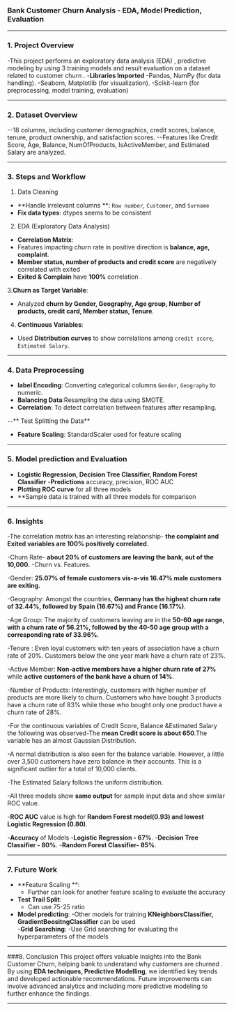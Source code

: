 ### Bank Customer Churn Analysis - EDA, Model Prediction, Evaluation
---

### 1. Project Overview
 -This project  performs an exploratory data analysis (EDA) , predictive modeling by using 3 training models and result evaluation on a dataset related to customer churn . 
 -**Libraries Imported**
 -Pandas, NumPy (for data handling).
 -Seaborn, Matplotlib (for visualization).
 -Scikit-learn (for preprocessing, model training, evaluation)

---

### 2. Dataset Overview
 --18 columns, including customer demographics, credit scores, balance, tenure, product ownership, and satisfaction scores.
 --Features like Credit Score, Age, Balance, NumOfProducts, IsActiveMember, and Estimated Salary are analyzed.

---

### 3. Steps and Workflow
  1. Data Cleaning
  - **Handle irrelevant columns **: `Row number`, `Customer`, and `Surname` 
  - **Fix data types**: dtypes seems to be consistent

  2. EDA (Exploratory Data Analysis)
   - **Correlation Matrix**: 
   - Features impacting churn rate in positive direction is **balance, age, complaint**.
   - **Member status, number of products and credit score** are negatively correlated with exited
   - **Exited & Complain** have **100%** correlation .

  3.**Churn as Target Variable**:
   - Analyzed **churn  by Gender, Geography, Age group, Number of products, credit card, Member status, Tenure**.
  
  4. **Continuous Variables**:
   - Used **Distribution curves** to show correlations among `credit score`, `Estimated Salary`.

---

### 4. Data Preprocessing
  - **label Encoding**: Converting categorical columns `Gender`, `Geography` to numeric.
  - **Balancing Data**:Resampling the data using SMOTE.
  - **Correlation**: To detect correlation between features after resampling.

  --** Test Splitting the Data**
  - **Feature Scaling**: StandardScaler used for feature scaling  

---

### 5. Model prediction and Evaluation
  - **Logistic Regression, Decision Tree Classifier, Random Forest Classifier**
  -**Predictions** accuracy, precision, ROC AUC 
  - **Plotting ROC curve** for all three models
  - **Sample data is trained with all three models for comparison 

---

### 6. Insights
 -The correlation matrix has an interesting relationship- **the complaint and Exited variables are 100% positively correlated**.
 
 -Churn Rate- **about 20% of customers are leaving the bank, out of the 10,000.**
 -Churn vs. Features.
 
 -Gender: **25.07% of female customers vis-a-vis 16.47% male customers are exiting.**
 
 -Geography: Amongst the countries, **Germany has the highest churn rate of 32.44%, followed by Spain (16.67%) and France (16.17%)**.
 
 -Age Group: The majority of customers leaving are in the **50-60 age range, with a churn rate of 56.21%, followed by the 40-50 age group with a corresponding rate of 33.96%**.
 
 -Tenure : Even loyal customers with ten years of association have a churn rate of 20%. Customers below the one year mark have a churn rate of 23%.

 -Active Member: **Non-active members have a higher churn rate of 27%** while **active customers of the bank have a churn of 14%**.
 
 -Number of Products: Interestingly, customers with higher number of products are more likely to churn. Customers who have bought 3 products have a churn rate of 83% while those who bought only one product have a churn rate of 28%.
 
 -For the continuous variables of Credit Score, Balance &Estimated Salary the following was observed-The **mean Credit score is about 650**.The variable has an almost Gaussian Distribution.
 
 -A normal distribution is also seen for the balance variable. However, a little over 3,500 customers have zero balance in their accounts. This is a significant outlier for a total of  10,000 clients.
 
 -The Estimated Salary follows the uniform distribution.
 
 -All three models show **same output** for sample input data and show similar ROC value.
 
 -**ROC AUC** value is high for **Random Forest model(0.93) and lowest Logistic Regression (0.80)**.
 
 -**Accuracy** of Models
   -**Logistic Regression - 67%**.
   -**Decision Tree Classifier - 80%**.
   -**Random Forest Classifier- 85%**.

---

### 7. Future Work
- **Feature Scaling **: 
   - Further can look for another feature scaling to evaluate the accuracy
- **Test Trail Split**:  
   - Can use 75-25 ratio
- **Model predicting**:
   -Other models for training **KNeighborsClassifier, GradientBoositngClassifier** can be used  
 -**Grid Searching**:
   -Use Grid searching for evaluating the hyperparameters of the models

---


###8. Conclusion
This project offers valuable insights into the Bank Customer Churn, helping bank to understand why customers are churned . By using **EDA techniques, Predictive Modelling**, we identified key trends and developed actionable recommendations. Future improvements can involve advanced analytics and including more predictive modeling to further enhance the findings.

---
